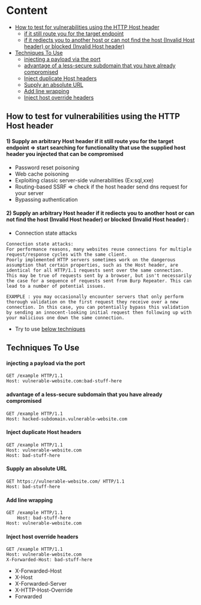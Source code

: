 
# Content 
- [How to test for vulnerabilities using the HTTP Host header](#how-to-test-for-vulnerabilities-using-the-http-host-header)
  - [if it still route you for the target endpoint](#1-supply-an-arbitrary-host-header-if-it-still-route-you-for-the-target-endpoint--start-searching-for-functionality-that-use-the-supplied-host-header-you-injected-that-can-be-compromised)
  - [if it rediects you to another host or can not find the host (Invalid Host header) or blocked (Invalid Host header)](#2-supply-an-arbitrary-host-header-if-it-rediects-you-to-another-host-or-can-not-find-the-host-invalid-host-header-or-blocked-invalid-host-header-)
- [Techniques To Use](#techniques-to-use)
  - [injecting a payload via the port](#injecting-a-payload-via-the-port)
  - [advantage of a less-secure subdomain that you have already compromised](#advantage-of-a-less-secure-subdomain-that-you-have-already-compromised)
  - [Inject duplicate Host headers](#inject-duplicate-host-headers)
  - [Supply an absolute URL](#supply-an-absolute-url)
  - [Add line wrapping](#add-line-wrapping)
  - [Inject host override headers](#inject-host-override-headers)

## How to test for vulnerabilities using the HTTP Host header
#### 1) Supply an arbitrary Host header if it still route you for the target endpoint => start searching for functionality that use the supplied host header you injected that can be compromised 
- Password reset poisoning 
- Web cache poisoning
- Exploiting classic server-side vulnerabilities  (Ex:sql,xxe)
- Routing-based SSRF => check if the host header send dns request for your server 
- Bypassing authentication
#### 2) Supply an arbitrary Host header if it rediects you to another host or can not find the host (Invalid Host header) or blocked (Invalid Host header) : 
- Connection state attacks
```
Connection state attacks: 
For performance reasons, many websites reuse connections for multiple request/response cycles with the same client.
Poorly implemented HTTP servers sometimes work on the dangerous assumption that certain properties, such as the Host header, are identical for all HTTP/1.1 requests sent over the same connection.
This may be true of requests sent by a browser, but isn't necessarily the case for a sequence of requests sent from Burp Repeater. This can lead to a number of potential issues.

EXAMPLE : you may occasionally encounter servers that only perform thorough validation on the first request they receive over a new connection. In this case, you can potentially bypass this validation by sending an innocent-looking initial request then following up with your malicious one down the same connection. 
```
- Try to use [below techniques](#techniques-to-use) 
  
## Techniques To Use

#### injecting a payload via the port
```http
GET /example HTTP/1.1
Host: vulnerable-website.com:bad-stuff-here
```
#### advantage of a less-secure subdomain that you have already compromised
```http
GET /example HTTP/1.1
Host: hacked-subdomain.vulnerable-website.com
```
#### Inject duplicate Host headers
```http
GET /example HTTP/1.1
Host: vulnerable-website.com
Host: bad-stuff-here
```
#### Supply an absolute URL
```http
GET https://vulnerable-website.com/ HTTP/1.1
Host: bad-stuff-here
```

#### Add line wrapping
```http
GET /example HTTP/1.1
    Host: bad-stuff-here
Host: vulnerable-website.com
```

#### Inject host override headers
```http
GET /example HTTP/1.1
Host: vulnerable-website.com
X-Forwarded-Host: bad-stuff-here
```
- X-Forwarded-Host
- X-Host
- X-Forwarded-Server
- X-HTTP-Host-Override
- Forwarded

 
